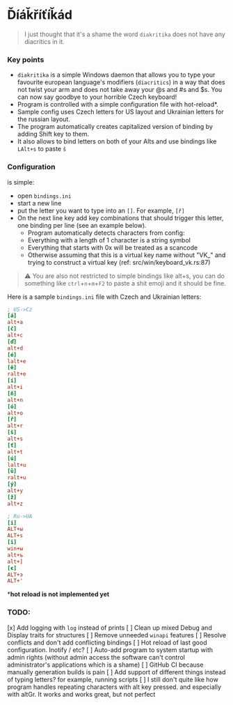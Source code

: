 # Ďíáǩříťíǩád

>I just thought that it's a shame the word `diakritika`
does not have any diacritics in it.


### Key points
* `diakritika` is a simple Windows daemon that allows you to type your favourite european language's modifiers (`diacritics`)
in a way that does not twist your arm and does not take away your @s and #s and $s. You can now say goodbye to your horrible Czech keyboard!
* Program is controlled with a simple configuration file with hot-reload*.
* Sample config uses Czech letters for US layout and Ukrainian letters for the russian layout.
* The program automatically creates capitalized version of binding by adding Shift key to them.
* It also allows to bind letters on both of your Alts and use bindings like `LAlt+s` to paste `š`


### Configuration
is simple:
* open `bindings.ini`
* start a new line
* put the letter you want to type into an `[]`. For example, `[ř]`
* On the next line key add key combinations that should trigger this letter, one binding per line (see an example below).
    * Program automatically detects characters from config:
    * Everything with a length of 1 character is a string symbol
    * Everything that starts with 0x will be treated as a scancode
    * Otherwise assuming that this is a virtual key name without "VK_" and trying to construct a virtual key (ref: src/win/keyboard_vk.rs:87)

>⚠ You are also not restricted to simple bindings like alt+s, you can do something like `ctrl`+`n`+`m`+`F2` to paste a shit emoji and it should be fine.

Here is a sample `bindings.ini` file with Czech and Ukrainian letters:
```ini 
; US->Cz
[á]
alt+a
[č]
alt+c
[ď]
alt+d
[é]
lalt+e
[ě]
ralt+e
[í]
alt+i
[ň]
alt+n
[ó]
alt+o
[ř]
alt+r
[š]
alt+s
[ť]
alt+t
[ú]
lalt+u
[ů]
ralt+u
[ý]
alt+y
[ž]
alt+z

; Ru->UA
[і]
ALT+ы
ALT+s
[ї]
win+ы
alt+ъ
alt+]
[є]
ALT+э
ALT+'

```

***hot reload is not implemented yet**


### TODO:
[x] Add logging with `log` instead of prints
[ ] Clean up mixed Debug and Display traits for structures
[ ] Remove unneeded `winapi` features
[ ] Resolve conflicts and don't add conflicting bindings
[ ] Hot reload of last good configuration. Inotify / etc?
[ ] Auto-add program to system startup with admin rights (without admin access the software can't control administrator's applications which is a shame)
[ ] GitHub CI because manually generation builds is pain
[ ] Add support of different things instead of typing letters? for example, running scripts
[ ] I still don't quite like how program handles repeating characters with alt key pressed. and especially with altGr. It works and works great, but not perfect
